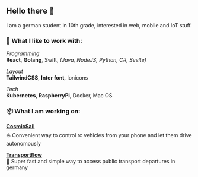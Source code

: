 ## Hello there 👋

I am a german student in 10th grade, interested in web, mobile and IoT stuff.

### 💙 What I like to work with:
*Programming*<br>
**React**, **Golang**, Swift, *(Java, NodeJS, Python, C#, Svelte)*

*Layout*<br>
**TailwindCSS**, **Inter font**, Ionicons

*Tech*<br>
**Kubernetes**, **RaspberryPi**, Docker, Mac OS

### 📦 What I am working on:

**[CosmicSail](https://github.com/Adwirawien/CosmicSail)**<br>
⛵️ Convenient way to control rc vehicles from your phone and let them drive autonomously 

**[Transportflow](https://github.com/Transportflow/Transportflow-Web)**<br>
🦜 Super fast and simple way to access public transport departures in germany 
